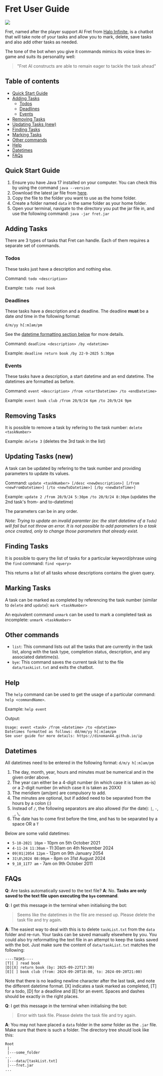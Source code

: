 # Fret User Guide

<img src='Ui.png'>

Fret, named after the player support AI Fret from [Halo Infinite](https://www.halopedia.org/FRET), is a chatbot that will take note of your tasks and allow you to mark, delete, save tasks and also add other tasks as needed.

The tone of the bot when you give it commands mimics its voice lines in-game and suits its personality well:
> "Fret AI constructs are able to remain eager to tackle the task ahead"

## Table of contents
 * [Quick Start Guide](#quick-start-guide)
 * [Adding Tasks](#adding-tasks)
    * [Todos](#todos)
    * [Deadlines](#deadlines)
    * [Events](#events)
 * [Removing Tasks](#removing-tasks)
 * [Updating Tasks (new)](#updating-tasks-new)
 * [Finding Tasks](#finding-tasks)
 * [Marking Tasks](#marking-tasks)
 * [Other commands](#other-commands)
 * [Help](#help)
 * [Datetimes](#datetimes)
 * [FAQs](#faqs)

## Quick Start Guide
1. Ensure you have Java 17 installed on your computer. You can check this by using the command `java --version`
2. Download the latest jar file from [here]().
3. Copy the file to the folder you want to use as the home folder.
4. Create a folder named `data` in the same folder as your home folder.
5. Open your terminal, navigate to the directory you put the jar file in, and use the following command: `java -jar fret.jar`

## Adding Tasks

There are 3 types of tasks that Fret can handle. Each of them requires a separate set of commands.

### Todos
These tasks just have a description and nothing else.

Command: `todo <description>`

Example: `todo read book`

### Deadlines
These tasks have a description and a deadline. The deadline **must** be a date _and_ time in the following format:

`d/m/yy h[:m]am/pm`

See the [datetime formatting section below](#datetimes) for more details.

Command: `deadline <description> /by <datetime>`

Example: `deadline return book /by 22-9-2025 5:30pm`

### Events
These tasks have a description, a start datetime and an end datetime. The datetimes are formatted as before.

Command: `event <description> /from <startDatetime> /to <endDatetime>`

Example: `event book club /from 20/9/24 6pm /to 20/9/24 9pm`

## Removing Tasks
It is possible to remove a task by refering to the task number: `delete <taskNumber>`

Example: `delete 3` (deletes the 3rd task in the list)

## Updating Tasks (new)
A task can be updated by refering to the task number and providing parameters to update its values.

Command: `update <taskNumber> [/desc <newDescription>] [/from <newFromDatetime>] [/to <newToDatetime>] [/by <newDateTime>]`

Example: `update 2 /from 20/9/24 5:30pm /to 20/9/24 8:30pm` (updates the 2nd task's from- and to-datetime)

The parameters can be in any order.

_Note: Trying to update an invalid paramter (ex: the start datetime of a `Todo`) will fail but not throw an error. It is not possible to add parameters to a task once created, only to change those parameters that already exist._

## Finding Tasks
It is possible to query the list of tasks for a particular keyword/phrase using the `find` command: `find <query>`

This returns a list of all tasks whose descriptions contains the given query.

## Marking Tasks
A task can be marked as completed by referencing the task number (similar to `delete` and `update`): `mark <taskNumber>`

An equivalent command `unmark` can be used to mark a completed task as incomplete: `unmark <taskNumber>`

## Other commands
 * `list`: This command lists out all the tasks that are currently in the task list, along with the task type, completion status, description, and any associated datetime(s).
 * `bye`: This command saves the current task list to the file `data/taskList.txt` and exits the chatbot.

## Help
The `help` command can be used to get the usage of a particular command: `help <commandName>`.

Example: `help event`

Output:
```
Usage: event <task> /from <datetime> /to <datetime>
Datetimes formatted as follows: dd/mm/yy h[:m]am/pm
See user guide for more details: https://dinoman44.github.io/ip
```

## Datetimes
All datetimes need to be entered in the following format:
`d/m/y h[:m]am/pm`

1. The day, month, year, hours and minutes must be numerical and in the given order above.
2. The year can either be a 4-digit number (in which case it is taken as-is) or a 2-digit number (in which case it is taken as 20XX)
3. The meridiem (am/pm) are compulsory to add.
4. The minutes are optional, but if added need to be separated from the hours by a colon (:)
5. Instead of `/`, the following separators are also allowed (for the date): `|`, `-`, `_`, `\`, ` `
6. The date has to come first before the time, and has to be separated by a space OR a `T`

Below are some valid datetimes:
 * `5-10-2021 10pm` - 10pm on 5th October 2021
 * `4-11-24 11:30am` - 11:30am on 4th November 2024
 * `09|01|2054 12pm` - 12pm on 9th January 2054
 * `31\8\2024 08:00pm` - 8pm on 31st August 2024
 * `9_10_11T7 am` - 7am on 9th October 2011


## FAQs
**Q**: Are tasks automatically saved to the text file?
**A**: No. **Tasks are only saved to the text file upon executing the `bye` command**.

**Q**: I get this message in the terminal when initialising the bot:
> Seems like the datetimes in the file are messed up. Please delete the task file and try again.

**A**: The easiest way to deal with this is to delete `taskList.txt` from the `data` folder and re-run. Your tasks can be saved manually elsewhere by you. You could also try reformatting the text file in an attempt to keep the tasks saved with the bot. Just make sure the content of `data/taskList.txt` matches the following:
```
----TASKS----
[T][ ] read book
[D][X] return book (by: 2025-09-22T17:30)
[E][ ] book club (from: 2024-09-20T18:00, to: 2024-09-20T21:00)
```
Note that there is no leading newline character after the last task, and note the different datetime format. [X] indicates a task marked as completed, [T] for a todo, [D] for a deadline and [E] for an event. Spaces and dashes should be exactly in the right places.

**Q**: I get this message in the terminal when initialising the bot:
> Error with task file. Please delete the task file and try again.

**A**: You may not have placed a `data` folder in the _same_ folder as the `.jar` file. Make sure that there is such a folder. The directory tree should look like this:
```
Root
 |
 |---some_folder
...
 |---data/[taskList.txt]
 |---fret.jar
...
```